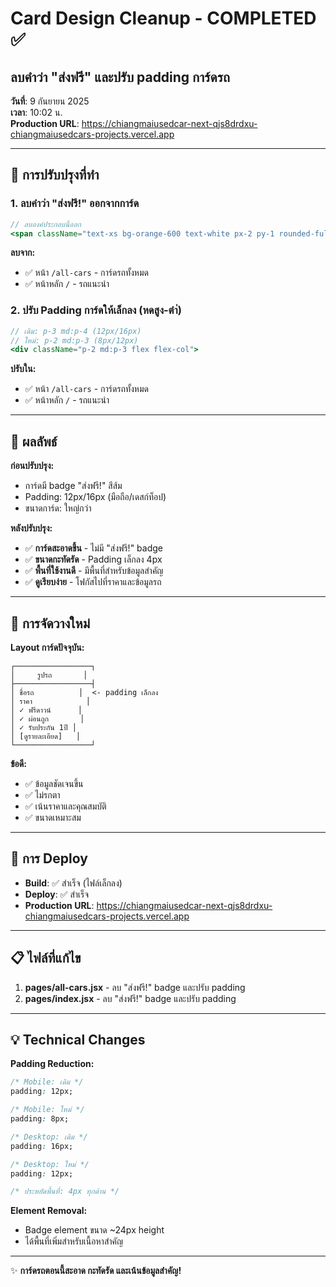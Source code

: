 # Card Design Cleanup - COMPLETED ✅

## ลบคำว่า "ส่งฟรี" และปรับ padding การ์ดรถ

**วันที่**: 9 กันยายน 2025  
**เวลา**: 10:02 น.  
**Production URL**: https://chiangmaiusedcar-next-qjs8drdxu-chiangmaiusedcars-projects.vercel.app

---

## 🔧 การปรับปรุงที่ทำ

### 1. ลบคำว่า "ส่งฟรี!" ออกจากการ์ด

```jsx
// ลบองค์ประกอบนี้ออก
<span className="text-xs bg-orange-600 text-white px-2 py-1 rounded-full font-bold shadow-sm">ส่งฟรี!</span>
```

**ลบจาก:**

- ✅ หน้า `/all-cars` - การ์ดรถทั้งหมด
- ✅ หน้าหลัก `/` - รถแนะนำ

### 2. ปรับ Padding การ์ดให้เล็กลง (หดสูง-ตำ่)

```jsx
// เดิม: p-3 md:p-4 (12px/16px)
// ใหม่: p-2 md:p-3 (8px/12px)
<div className="p-2 md:p-3 flex flex-col">
```

**ปรับใน:**

- ✅ หน้า `/all-cars` - การ์ดรถทั้งหมด
- ✅ หน้าหลัก `/` - รถแนะนำ

---

## 📱 ผลลัพธ์

**ก่อนปรับปรุง:**

- การ์ดมี badge "ส่งฟรี!" สีส้ม
- Padding: 12px/16px (มือถือ/เดสก์ท็อป)
- ขนาดการ์ด: ใหญ่กว่า

**หลังปรับปรุง:**

- ✅ **การ์ดสะอาดขึ้น** - ไม่มี "ส่งฟรี!" badge
- ✅ **ขนาดกะทัดรัด** - Padding เล็กลง 4px
- ✅ **พื้นที่ใช้งานดี** - มีพื้นที่สำหรับข้อมูลสำคัญ
- ✅ **ดูเรียบง่าย** - โฟกัสไปที่ราคาและข้อมูลรถ

---

## 🎯 การจัดวางใหม่

**Layout การ์ดปัจจุบัน:**

```
┌─────────────────┐
│     รูปรถ       │
├─────────────────┤
│ ชื่อรถ          │  <- padding เล็กลง
│ ราคา            │
│ ✓ ฟรีดาวน์      │
│ ✓ ผ่อนถูก       │
│ ✓ รับประกัน 1ปี │
│ [ดูรายละเอียด]   │
└─────────────────┘
```

**ข้อดี:**

- ✅ ข้อมูลชัดเจนขึ้น
- ✅ ไม่รกตา
- ✅ เน้นราคาและคุณสมบัติ
- ✅ ขนาดเหมาะสม

---

## 🚀 การ Deploy

- **Build**: ✅ สำเร็จ (ไฟล์เล็กลง)
- **Deploy**: ✅ สำเร็จ
- **Production URL**: https://chiangmaiusedcar-next-qjs8drdxu-chiangmaiusedcars-projects.vercel.app

---

## 📋 ไฟล์ที่แก้ไข

1. **pages/all-cars.jsx** - ลบ "ส่งฟรี!" badge และปรับ padding
2. **pages/index.jsx** - ลบ "ส่งฟรี!" badge และปรับ padding

---

## 💡 Technical Changes

**Padding Reduction:**

```css
/* Mobile: เดิม */
padding: 12px;

/* Mobile: ใหม่ */
padding: 8px;

/* Desktop: เดิม */
padding: 16px;

/* Desktop: ใหม่ */
padding: 12px;

/* ประหยัดพื้นที่: 4px ทุกด้าน */
```

**Element Removal:**

- Badge element ขนาด ~24px height
- ได้พื้นที่เพิ่มสำหรับเนื้อหาสำคัญ

---

✨ **การ์ดรถตอนนี้สะอาด กะทัดรัด และเน้นข้อมูลสำคัญ!**
